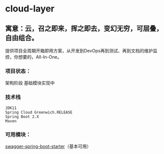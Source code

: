 # cloud-layer
## 寓意：云，召之即来，挥之即去，变幻无穷，可层叠，自由组合。

  提供项目全周期开箱即用方案，从开发到DevOps再到测试、再到文档的维护监控，你想要的，All-In-One。
  
### 项目状态：

  架构阶段
  基础模块实现中
  
### 技术栈

    JDK11
    Spring Cloud Greenwich.RELEASE
    Spring Boot 2.X
    Maven
  
  
### 可用模块：

   [swagger-spring-boot-starter](https://github.com/crazyweeds/cloud-layer/tree/master/cloud-layer-starters/config-spring-boot-starters/swagger-spring-boot-starter)（基本可用）
